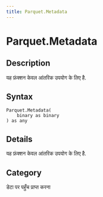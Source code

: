 ```yaml
---
title: Parquet.Metadata
---
```


# Parquet.Metadata


## Description

यह फ़ंक्शन केवल आंतरिक उपयोग के लिए है.


## Syntax

```powerquery
Parquet.Metadata(
    binary as binary
) as any
```


## Details

यह फ़ंक्शन केवल आंतरिक उपयोग के लिए है.



## Category
डेटा पर पहुँच प्राप्त करना
